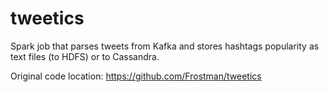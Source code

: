 # tweetics
Spark job that parses tweets from Kafka and stores hashtags popularity as text files (to HDFS) or to Cassandra.

Original code location: https://github.com/Frostman/tweetics
